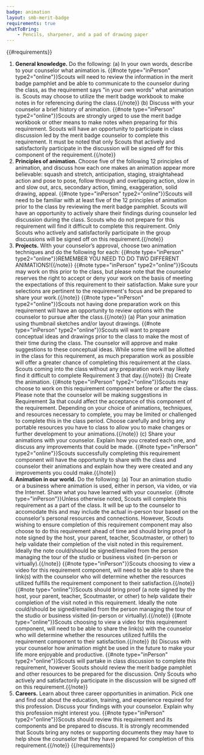 ```yaml
---
badge: animation
layout: smb-merit-badge
requirements: true
whatToBring:
    - Pencils, sharpener, and a pad of drawing paper
---
```


{{#requirements}}
1. **General knowledge.** Do the following:
    (a) In your own words, describe to your counselor what animation is.
        {{#note type="inPerson" type2="online"}}Scouts will need to review the information in the merit badge pamphlet and be able to communicate to the counselor during the class, as the requirement says "in your own words" what animation is. Scouts may choose to utilize the merit badge workbook to make notes in for referencing during the class.{{/note}}
    (b) Discuss with your counselor a brief history of animation.
        {{#note type="inPerson" type2="online"}}Scouts are strongly urged to use the merit badge workbook or other means to make notes when preparing for this requirement. Scouts will have an opportunity to participate in class discussion led by the merit badge counselor to complete this requirement. It must be noted that only Scouts that actively and satisfactorily participate in the discussion will be signed off for this component of the requirement.{{/note}}
2. **Principles of animation.** Choose five of the following 12 principles of animation, and discuss how each one makes an animation appear more believable: squash and stretch, anticipation, staging, straightahead action and pose to pose, follow through and overlapping action, slow in and slow out, arcs, secondary action, timing, exaggeration, solid drawing, appeal.
    {{#note type="inPerson" type2="online"}}Scouts will need to be familiar with at least five of the 12 principles of animation prior to the class by reviewing the merit badge pamphlet. Scouts will have an opportunity to actively share their findings during counselor led discussion during the class. Scouts who do not prepare for this requirement will find it difficult to complete this requirement. Only Scouts who actively and satisfactorily participate in the group discussions will be signed off on this requirement.{{/note}}
3. **Projects.** With your counselor’s approval, choose two animation techniques and do the following for each:
    {{#note type="inPerson" type2="online"}}REMEMBER YOU NEED TO DO TWO DIFFERENT ANIMATIONS!{{/note}}
    {{#note type="inPerson" type2="online"}}Scouts may work on this prior to the class, but please note that the counselor reserves the right to accept or deny your work on the basis of meeting the expectations of this requirement to their satisfaction. Make sure your selections are pertinent to the requirement's focus and be prepared to share your work.{{/note}}
    {{#note type="inPerson" type2="online"}}Scouts not having done preparation work on this requirement will have an opportunity to review options with the counselor to pursue after the class.{{/note}}
    (a) Plan your animation using thumbnail sketches and/or layout drawings.
        {{#note type="inPerson" type2="online"}}Scouts will want to prepare conceptual ideas and drawings prior to the class to make the most of their time during the class. The counselor will approve and make suggestions to these conceptual ideas. While some time will be allotted in the class for this requirement, as much preparation work as possible will offer a greater chance of completing this requirement at the class. Scouts coming into the class without any preparation work may likely find it difficult to complete Requirement 3 that day.{{/note}}
    (b) Create the animation.
        {{#note type="inPerson" type2="online"}}Scouts may choose to work on this requirement component before or after the class. Please note that the counselor will be making suggestions in Requirement 3a that could affect the acceptance of this component of the requirement. Depending on your choice of animations, techniques, and resources necessary to complete, you may be limited or challenged to complete this in the class period. Choose carefully and bring any portable resources you have to class to allow you to make changes or further development to your animations.{{/note}}
    (c) Share your animations with your counselor. Explain how you created each one, and discuss any improvements that could be made.
        {{#note type="inPerson" type2="online"}}Scouts successfully completing this requirement component will have the opportunity to share with the class and counselor their animations and explain how they were created and any improvements you could make.{{/note}}
4. **Animation in our world.** Do the following:
    (a) Tour an animation studio or a business where animation is used, either in person, via video, or via the Internet. Share what you have learned with your counselor.
        {{#note type="inPerson"}}Unless otherwise noted, Scouts will complete this requirement as a part of the class.  It will be up to the counselor to accomodate this and may include the actual in-person tour based on the counselor's personal resources and connections.  However, Scouts wishing to ensure completion of this requirement component may also choose to do this requirement ahead of time and should bring proof (a note signed by the host, your parent, teacher, Scoutmaster, or other) to help validate their completion of the visit noted in this requirement. Ideally the note could/should be signed/emailed from the person managing the tour of the studio or business visited (in-person or virtually).{{/note}}
        {{#note type="inPerson"}}Scouts choosing to view a video for this requirement component, will need to be able to share the link(s) with the counselor who will determine whether the resources utilized fulfills the requirement component to their satisfaction.{{/note}}
        {{#note type="online"}}Scouts should bring proof (a note signed by the host, your parent, teacher, Scoutmaster, or other) to help validate their completion of the visit noted in this requirement. Ideally the note could/should be signed/emailed from the person managing the tour of the studio or business visited (in-person or virtually).{{/note}}
        {{#note type="online"}}Scouts choosing to view a video for this requirement component, will need to be able to share the link(s) with the counselor who will determine whether the resources utilized fulfills the requirement component to their satisfaction.{{/note}}
    (b) Discuss with your counselor how animation might be used in the future to make your life more enjoyable and productive.
        {{#note type="inPerson" type2="online"}}Scouts will partake in class discussion to complete this requirement, however Scouts should review the merit badge pamphlet and other resources to be prepared for the discussion. Only Scouts who actively and satisfactorily participate in the discussion will be signed off on this requirement.{{/note}}
5. **Careers.** Learn about three career opportunities in animation. Pick one and find out about the education, training, and experience required for this profession. Discuss your findings with your counselor. Explain why this profession might interest you.
    {{#note type="inPerson" type2="online"}}Scouts should review this requirement and its components and be prepared to discuss. It is strongly recommended that Scouts bring any notes or supporting documents they may have to help show the counselor that they have prepared for completion of this requirement.{{/note}}
{{/requirements}}
